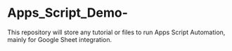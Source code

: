 # Apps_Script_Demo-
This repository will store any tutorial or files to run Apps Script Automation, mainly for Google Sheet integration. 
